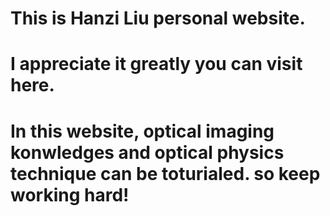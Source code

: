 # This is Hanzi Liu personal website. 
# I appreciate it greatly you can visit here.
# In this website, optical imaging konwledges and optical physics technique can be toturialed. so keep working hard! 
